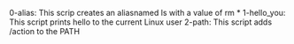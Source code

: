 0-alias: This scrip creates an aliasnamed ls with a value of rm *
1-hello_you: This script prints hello to the current Linux user
2-path: This script adds /action to the PATH
